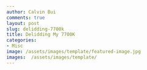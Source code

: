 ```yaml
---
author: Calvin Bui
comments: true
layout: post
slug: delidding-7700k
title: Delidding My 7700K
categories:
- Misc
image: /assets/images/template/featured-image.jpg
images:  /assets/images/template/
---
```

